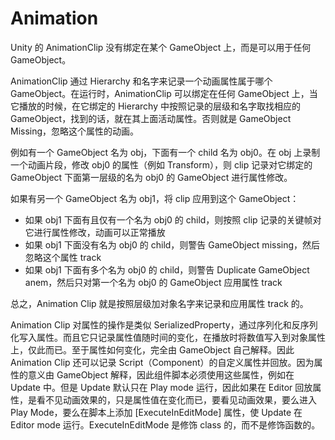# Animation

Unity 的 AnimationClip 没有绑定在某个 GameObject 上，而是可以用于任何 GameObject。

AnimationClip 通过 Hierarchy 和名字来记录一个动画属性属于哪个 GameObject。在运行时，AnimationClip 可以绑定在任何 GameObject 上，当它播放的时候，在它绑定的 Hierarchy 中按照记录的层级和名字取找相应的 GameObject，找到的话，就在其上面活动属性。否则就是 GameObject Missing，忽略这个属性的动画。

例如有一个 GameObject 名为 obj，下面有一个 child 名为 obj0。在 obj 上录制一个动画片段，修改 obj0 的属性（例如 Transform），则 clip 记录对它绑定的 GameObject 下面第一层级的名为 obj0 的 GameObject 进行属性修改。

如果有另一个 GameObject 名为 obj1，将 clip 应用到这个 GameObject：

- 如果 obj1 下面有且仅有一个名为 obj0 的 child，则按照 clip 记录的关键帧对它进行属性修改，动画可以正常播放
- 如果 obj1 下面没有名为 obj0 的 child，则警告 GameObject missing，然后忽略这个属性 track
- 如果 obj1 下面有多个名为 obj0 的 child，则警告 Duplicate GameObject anem，然后只对第一个名为 obj0 的 GameObject 应用属性 track

总之，Animation Clip 就是按照层级加对象名字来记录和应用属性 track 的。

Animation Clip 对属性的操作是类似 SerializedProperty，通过序列化和反序列化写入属性。而且它只记录属性值随时间的变化，在播放时将数值写入到对象属性上，仅此而已。至于属性如何变化，完全由 GameObject 自己解释。因此 Animation Clip 还可以记录 Script（Component）的自定义属性并回放。因为属性的意义由 GameObject 解释，因此组件脚本必须使用这些属性，例如在 Update 中。但是 Update 默认只在 Play mode 运行，因此如果在 Editor 回放属性，是看不见动画效果的，只是属性值在变化而已，要看见动画效果，要么进入 Play Mode，要么在脚本上添加 [ExecuteInEditMode] 属性，使 Update 在 Editor mode 运行。ExecuteInEditMode 是修饰 class 的，而不是修饰函数的。 

